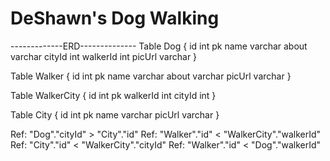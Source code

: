 # DeShawn's Dog Walking

-------------ERD--------------
Table Dog {
  id int pk
  name varchar
  about varchar
  cityId int
  walkerId int
  picUrl varchar
}

Table Walker {
  id int pk
  name varchar
  about varchar
  picUrl varchar
}

Table WalkerCity {
  id int pk
  walkerId int
  cityId int
}

Table City {
  id int pk
  name varchar
  picUrl varchar
}

Ref: "Dog"."cityId" > "City"."id"
Ref: "Walker"."id" < "WalkerCity"."walkerId"
Ref: "City"."id" < "WalkerCity"."cityId"
Ref: "Walker"."id" < "Dog"."walkerId"